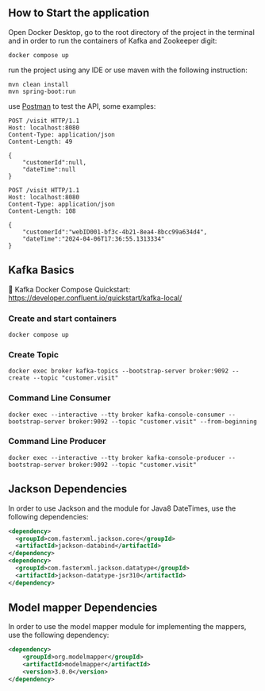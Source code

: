 ## How to Start the application
Open Docker Desktop, go to the root directory of the project in the terminal and in order to run the containers of Kafka and Zookeeper digit:
```shell
docker compose up
```
run the project using any IDE or use maven with the following instruction:
```shell
mvn clean install
mvn spring-boot:run
```
use [Postman](https://web.postman.co//) to test the API, some examples:
```http request
POST /visit HTTP/1.1
Host: localhost:8080
Content-Type: application/json
Content-Length: 49

{
    "customerId":null,
    "dateTime":null
}
``` 
```http request
POST /visit HTTP/1.1
Host: localhost:8080
Content-Type: application/json
Content-Length: 108

{
    "customerId":"webID001-bf3c-4b21-8ea4-8bcc99a634d4",
    "dateTime":"2024-04-06T17:36:55.1313334"
}
```

## Kafka Basics
🔗 Kafka Docker Compose Quickstart: https://developer.confluent.io/quickstart/kafka-local/
### Create and start containers
```shell
docker compose up
```

### Create Topic
```shell
docker exec broker kafka-topics --bootstrap-server broker:9092 --create --topic "customer.visit"
```

### Command Line Consumer
```shell
docker exec --interactive --tty broker kafka-console-consumer --bootstrap-server broker:9092 --topic "customer.visit" --from-beginning
```

### Command Line Producer
```shell
docker exec --interactive --tty broker kafka-console-producer --bootstrap-server broker:9092 --topic "customer.visit"
```

## Jackson Dependencies
In order to use Jackson and the module for Java8 DateTimes, use the
following dependencies:
```xml
<dependency>
  <groupId>com.fasterxml.jackson.core</groupId>
  <artifactId>jackson-databind</artifactId>
</dependency>
<dependency>
  <groupId>com.fasterxml.jackson.datatype</groupId>
  <artifactId>jackson-datatype-jsr310</artifactId>
</dependency>
```

## Model mapper Dependencies
In order to use the model mapper module for implementing the mappers, use the
following dependency:
```xml
<dependency>
    <groupId>org.modelmapper</groupId>
    <artifactId>modelmapper</artifactId>
    <version>3.0.0</version>
</dependency>
```